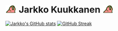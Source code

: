 # ![parrot] Jarkko Kuukkanen ![parrot]

[parrot]: ./parrot.gif

[![Jarkko's GitHub stats](https://github-readme-stats.vercel.app/api?username=kuukkanen&show_icons=true&theme=synthwave)](https://github-readme-stats.vercel.app/)
[![GitHub Streak](https://streak-stats.demolab.com?user=kuukkanen&theme=synthwave)](https://git.io/streak-stats)
